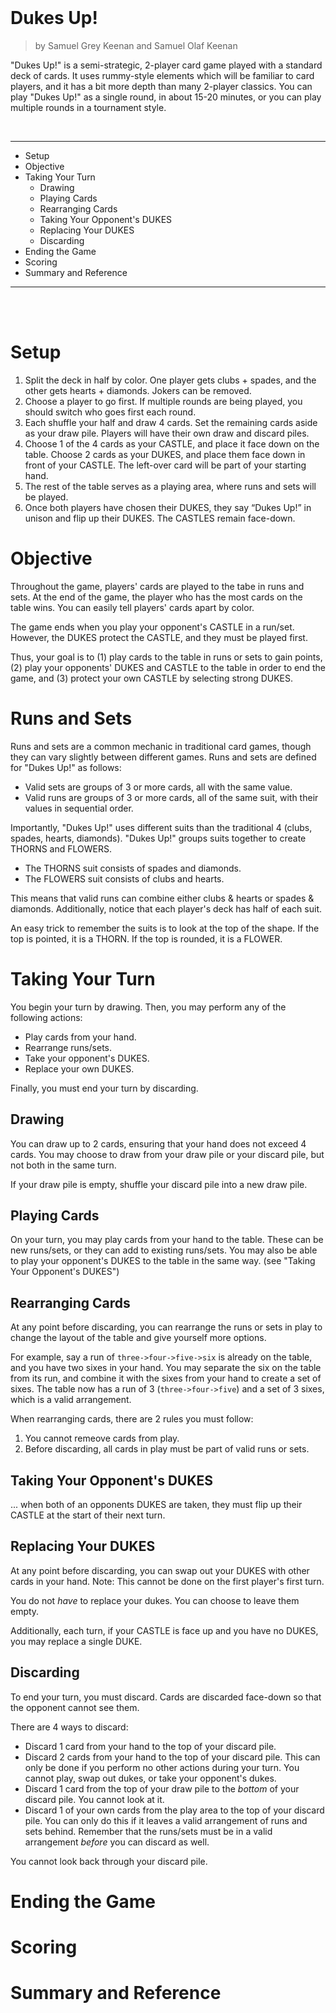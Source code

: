 
<br>

Dukes Up!
==================================================

> by Samuel Grey Keenan and Samuel Olaf Keenan

"Dukes Up!" is a semi-strategic, 2-player card game played with a standard deck of cards. It uses rummy-style elements which will be familiar to card players, and it has a bit more depth than many 2-player classics. You can play "Dukes Up!" as a single round, in about 15-20 minutes, or you can play multiple rounds in a tournament style.

<br>

---

- Setup
- Objective
- Taking Your Turn
  - Drawing
  - Playing Cards
  - Rearranging Cards
  - Taking Your Opponent's DUKES
  - Replacing Your DUKES
  - Discarding
- Ending the Game
- Scoring
- Summary and Reference

---

<br>
<br>

Setup
==================================================

1. Split the deck in half by color. One player gets clubs + spades, and the other gets hearts + diamonds. Jokers can be removed.
2. Choose a player to go first. If multiple rounds are being played, you should switch who goes first each round.
3. Each shuffle your half and draw 4 cards. Set the remaining cards aside as your draw pile. Players will have their own draw and discard piles.
4. Choose 1 of the 4 cards as your CASTLE, and place it face down on the table. Choose 2 cards as your DUKES, and place them face down in front of your CASTLE. The left-over card will be part of your starting hand.
5. The rest of the table serves as a playing area, where runs and sets will be played.
6. Once both players have chosen their DUKES, they say “Dukes Up!” in unison and flip up their DUKES. The CASTLES remain face-down.


Objective
==================================================

Throughout the game, players' cards are played to the tabe in runs and sets. At the end of the game, the player who has the most cards on the table wins. You can easily tell players' cards apart by color.

The game ends when you play your opponent's CASTLE in a run/set. However, the DUKES protect the CASTLE, and they must be played first.

Thus, your goal is to (1) play cards to the table in runs or sets to gain points, (2) play your opponents' DUKES and CASTLE to the table in order to end the game, and (3) protect your own CASTLE by selecting strong DUKES.


Runs and Sets
==================================================

Runs and sets are a common mechanic in traditional card games, though they can vary slightly between different games. Runs and sets are defined for "Dukes Up!" as follows:

- Valid sets are groups of 3 or more cards, all with the same value.
- Valid runs are groups of 3 or more cards, all of the same suit, with their values in sequential order.

Importantly, "Dukes Up!" uses different suits than the traditional 4 (clubs, spades, hearts, diamonds). "Dukes Up!" groups suits together to create THORNS and FLOWERS.

- The THORNS suit consists of spades and diamonds.
- The FLOWERS suit consists of clubs and hearts.

This means that valid runs can combine either clubs & hearts or spades & diamonds. Additionally, notice that each player's deck has half of each suit.

An easy trick to remember the suits is to look at the top of the shape. If the top is pointed, it is a THORN. If the top is rounded, it is a FLOWER.


Taking Your Turn
==================================================

You begin your turn by drawing. Then, you may perform any of the following actions:

- Play cards from your hand.
- Rearrange runs/sets.
- Take your opponent's DUKES.
- Replace your own DUKES.

Finally, you must end your turn by discarding.


Drawing
--------------------------------------------------

You can draw up to 2 cards, ensuring that your hand does not exceed 4 cards. You may choose to draw from your draw pile or your discard pile, but not both in the same turn.

If your draw pile is empty, shuffle your discard pile into a new draw pile.


Playing Cards
--------------------------------------------------

On your turn, you may play cards from your hand to the table. These can be new runs/sets, or they can add to existing runs/sets.
You may also be able to play your opponent's DUKES to the table in the same way. (see "Taking Your Opponent's DUKES")


Rearranging Cards
--------------------------------------------------

At any point before discarding, you can rearrange the runs or sets in play to change the layout of the table and give yourself more options.

For example, say a run of `three->four->five->six` is already on the table, and you have two sixes in your hand. You may separate the six on the table from its run, and combine it with the sixes from your hand to create a set of sixes. The table now has a run of 3 (`three->four->five`) and a set of 3 sixes, which is a valid arrangement.

When rearranging cards, there are 2 rules you must follow:

1. You cannot remeove cards from play.
2. Before discarding, all cards in play must be part of valid runs or sets.


Taking Your Opponent's DUKES
--------------------------------------------------

... when both of an opponents DUKES are taken, they must flip up their CASTLE at the start of their next turn.


Replacing Your DUKES
--------------------------------------------------

At any point before discarding, you can swap out your DUKES with other cards in your hand. Note: This cannot be done on the first player's first turn.

You do not *have* to replace your dukes. You can choose to leave them empty.

Additionally, each turn, if your CASTLE is face up and you have no DUKES, you may replace a single DUKE.


Discarding
--------------------------------------------------

To end your turn, you must discard. Cards are discarded face-down so that the opponent cannot see them.

There are 4 ways to discard:

- Discard 1 card from your hand to the top of your discard pile.
- Discard 2 cards from your hand to the top of your discard pile. This can only be done if you perform no other actions during your turn. You cannot play, swap out dukes, or take your opponent's dukes.
- Discard 1 card from the top of your draw pile to the *bottom* of your discard pile. You cannot look at it.
- Discard 1 of your own cards from the play area to the top of your discard pile. You can only do this if it leaves a valid arrangement of runs and sets behind. Remember that the runs/sets must be in a valid arrangement *before* you can discard as well.

You cannot look back through your discard pile.


Ending the Game
==================================================

Scoring
==================================================



Summary and Reference
==================================================
